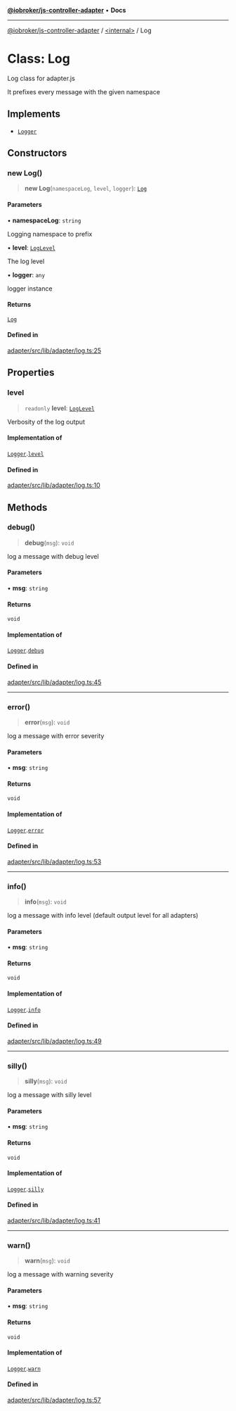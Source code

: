 [**@iobroker/js-controller-adapter**](../../README.md) • **Docs**

***

[@iobroker/js-controller-adapter](../../globals.md) / [\<internal\>](../README.md) / Log

# Class: Log

Log class for adapter.js

It prefixes every message with the given namespace

## Implements

- [`Logger`](../interfaces/Logger.md)

## Constructors

### new Log()

> **new Log**(`namespaceLog`, `level`, `logger`): [`Log`](Log.md)

#### Parameters

• **namespaceLog**: `string`

Logging namespace to prefix

• **level**: [`LogLevel`](../type-aliases/LogLevel.md)

The log level

• **logger**: `any`

logger instance

#### Returns

[`Log`](Log.md)

#### Defined in

[adapter/src/lib/adapter/log.ts:25](https://github.com/ioBroker/ioBroker.js-controller/blob/8ad7f66ced81c171aa99d76496fa607acde05189/packages/adapter/src/lib/adapter/log.ts#L25)

## Properties

### level

> `readonly` **level**: [`LogLevel`](../type-aliases/LogLevel.md)

Verbosity of the log output

#### Implementation of

[`Logger`](../interfaces/Logger.md).[`level`](../interfaces/Logger.md#level)

#### Defined in

[adapter/src/lib/adapter/log.ts:10](https://github.com/ioBroker/ioBroker.js-controller/blob/8ad7f66ced81c171aa99d76496fa607acde05189/packages/adapter/src/lib/adapter/log.ts#L10)

## Methods

### debug()

> **debug**(`msg`): `void`

log a message with debug level

#### Parameters

• **msg**: `string`

#### Returns

`void`

#### Implementation of

[`Logger`](../interfaces/Logger.md).[`debug`](../interfaces/Logger.md#debug)

#### Defined in

[adapter/src/lib/adapter/log.ts:45](https://github.com/ioBroker/ioBroker.js-controller/blob/8ad7f66ced81c171aa99d76496fa607acde05189/packages/adapter/src/lib/adapter/log.ts#L45)

***

### error()

> **error**(`msg`): `void`

log a message with error severity

#### Parameters

• **msg**: `string`

#### Returns

`void`

#### Implementation of

[`Logger`](../interfaces/Logger.md).[`error`](../interfaces/Logger.md#error)

#### Defined in

[adapter/src/lib/adapter/log.ts:53](https://github.com/ioBroker/ioBroker.js-controller/blob/8ad7f66ced81c171aa99d76496fa607acde05189/packages/adapter/src/lib/adapter/log.ts#L53)

***

### info()

> **info**(`msg`): `void`

log a message with info level (default output level for all adapters)

#### Parameters

• **msg**: `string`

#### Returns

`void`

#### Implementation of

[`Logger`](../interfaces/Logger.md).[`info`](../interfaces/Logger.md#info)

#### Defined in

[adapter/src/lib/adapter/log.ts:49](https://github.com/ioBroker/ioBroker.js-controller/blob/8ad7f66ced81c171aa99d76496fa607acde05189/packages/adapter/src/lib/adapter/log.ts#L49)

***

### silly()

> **silly**(`msg`): `void`

log a message with silly level

#### Parameters

• **msg**: `string`

#### Returns

`void`

#### Implementation of

[`Logger`](../interfaces/Logger.md).[`silly`](../interfaces/Logger.md#silly)

#### Defined in

[adapter/src/lib/adapter/log.ts:41](https://github.com/ioBroker/ioBroker.js-controller/blob/8ad7f66ced81c171aa99d76496fa607acde05189/packages/adapter/src/lib/adapter/log.ts#L41)

***

### warn()

> **warn**(`msg`): `void`

log a message with warning severity

#### Parameters

• **msg**: `string`

#### Returns

`void`

#### Implementation of

[`Logger`](../interfaces/Logger.md).[`warn`](../interfaces/Logger.md#warn)

#### Defined in

[adapter/src/lib/adapter/log.ts:57](https://github.com/ioBroker/ioBroker.js-controller/blob/8ad7f66ced81c171aa99d76496fa607acde05189/packages/adapter/src/lib/adapter/log.ts#L57)
